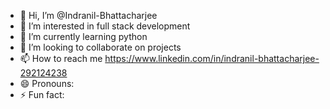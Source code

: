 - 👋 Hi, I’m @Indranil-Bhattacharjee
- 👀 I’m interested in full stack development
- 🌱 I’m currently learning python 
- 💞️ I’m looking to collaborate on projects
- 📫 How to reach me https://www.linkedin.com/in/indranil-bhattacharjee-292124238
- 😄 Pronouns: 
- ⚡ Fun fact: 

<!---
Indranil-Bhattacharjee/Indranil-Bhattacharjee is a ✨ special ✨ repository because its `README.md` (this file) appears on your GitHub profile.
You can click the Preview link to take a look at your changes.
--->
